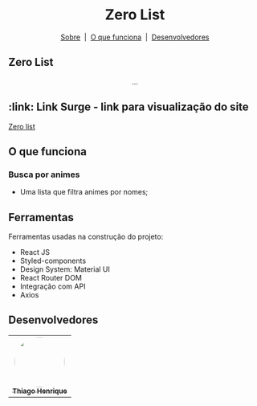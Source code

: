 <h1 id="top" align="center">Zero List</h1>

 <p align="center">
  <a href="#sobre">Sobre</a> &#xa0;|&#xa0; 
  <a href="#funciona">O que funciona</a> &#xa0;|&#xa0;
  <a href="#desenvolvedores">Desenvolvedores</a> 
</p>
 
 <h2 id="sobre"> Zero List </h2> 
 
 <p align="center"> ... </p>
 
 <h2 id="link">:link: Link Surge - link para visualização do site</h2>
 <a href="https://questionable-owner.surge.sh/">Zero list</a>
 
 <h2 id="funciona">O que funciona</h2>
 
 <h3>Busca por animes</h3>

* Uma lista que filtra animes por nomes;

<h2 id="ferramentas"> Ferramentas </h2>

Ferramentas usadas na construção do projeto:

* React JS
* Styled-components
* Design System: Material UI
* React Router DOM
* Integração com API
* Axios

<h2 id="desenvolvedores"> Desenvolvedores </h2>

<table> 
<tr>
 
  <td align="center"><a href="https://github.com/future4code/vaughan-Thiago-Araujo"><img style="border-radius: 50%" src="https://media-exp1.licdn.com/dms/image/C4D03AQHEqauNLUjdaw/profile-displayphoto-shrink_800_800/0/1646866864285?e=1654128000&v=beta&t=f9B4qRINN7_i9szBn4tEpon3UlbXvsNVHVg5R1bRptk" width="100px" alt=""/>
 <br />
 <sub><b>Thiago Henrique</b></sub></a> <a href="https://github.com/future4code/vaughan-Thiago-Araujo"></a></td>
 
 </tr>
</table>
